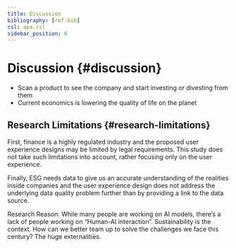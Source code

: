 ```yaml
---
title: Discussion
bibliography: [ref.bib]
csl: apa.csl
sidebar_position: 6
---
```


# Discussion {#discussion}

-   Scan a product to see the company and start investing or divesting from them
-   Current economics is lowering the quality of life on the planet

## Research Limitations {#research-limitations}

First, finance is a highly regulated industry and the proposed user experience designs may be limited by legal requirements. This study does not take such limitations into account, rather focusing only on the user experience.

Finally, ESG needs data to give us an accurate understanding of the realities inside companies and the user experience design does not address the underlying data quality problem further than by providing a link to the data source.

Research Reason: While many people are working on AI models, there’s a lack of people working on “Human-AI interaction”. Sustainability is the context. How can we better team up to solve the challenges we face this century? The huge externalities.
